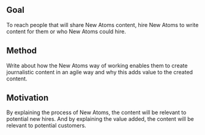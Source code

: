 ## Goal

To reach people that will share New Atoms content, hire New Atoms to write content for them or who New Atoms could hire.

## Method

Write about how the New Atoms way of working enables them to create journalistic content in an agile way and why this adds value to the created content.  

## Motivation

By explaining the process of New Atoms, the content will be relevant to potential new hires. And by explaining the value added, the content will be relevant to potential customers.
